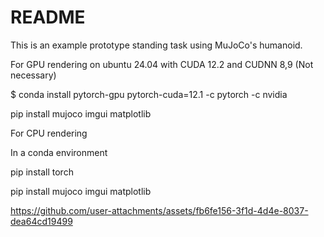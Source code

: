 # README

This is an example prototype standing task using MuJoCo's humanoid.

For GPU rendering on ubuntu 24.04 with CUDA 12.2 and CUDNN 8,9 (Not necessary)

$ conda install pytorch-gpu pytorch-cuda=12.1 -c pytorch -c nvidia

pip install mujoco imgui matplotlib

For CPU rendering

In a conda environment

pip install torch

pip install mujoco imgui matplotlib


https://github.com/user-attachments/assets/fb6fe156-3f1d-4d4e-8037-dea64cd19499

